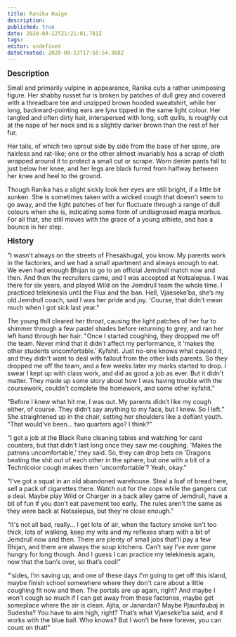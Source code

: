 ```yaml
---
title: Ranika Haige
description: 
published: true
date: 2020-09-22T21:21:01.781Z
tags: 
editor: undefined
dateCreated: 2020-09-13T17:50:54.368Z
---
```


<big>**Description**</big>

Small and primarily vulpine in appearance, Ranika cuts a rather unimposing figure. Her shabby russet fur is broken by patches of dull grey and covered with a threadbare tee and unzipped brown hooded sweatshirt, while her long, backward-pointing ears are lynx tipped in the same light colour. Her tangled and often dirty hair, interspersed with long, soft quills, is roughly cut at the nape of her neck and is a slightly darker brown than the rest of her fur.

Her tails, of which two sprout side by side from the base of her spine, are hairless and rat-like; one or the other almost invariably has a scrap of cloth wrapped around it to protect a small cut or scrape. Worn denim pants fall to just below her knee, and her legs are black furred from halfway between her knee and heel to the ground.

Though Ranika has a slight sickly look her eyes are still bright, if a little bit sunken. She is sometimes taken with a wicked cough that doesn't seem to go away, and the light patches of her fur fluctuate through a range of dull colours when she is, indicating some form of undiagnosed magia morbus. For all that, she still moves with the grace of a young athlete, and has a bounce in her step.

<big>**History**</big>

"I wasn't always on the streets of Fhesakhugal, you know. My parents work in the factories, and we had a small apartment and always enough to eat. We even had enough Bhijan to go to an official Jemdrull match now and then. And then the recruiters came, and I was accepted at Notsalepua. I was there for six years, and played Wild on the Jemdrull team the whole time. I practiced telekinesis until the Flux and the ban. Hell, Vjaeseke’ba, she’s my old Jemdrull coach, said I was her pride and joy. 'Course, that didn't mean much when I got sick last year."

The young thill cleared her throat, causing the light patches of her fur to shimmer through a few pastel shades before returning to grey, and ran her left hand through her hair. "Once I started coughing, they dropped me off the team. Never mind that it didn't affect my performance, it 'makes the other students uncomfortable.' Kyfshit. Just no-one knows what caused it, and they didn't want to deal with fallout from the other kids parents. So they dropped me off the team, and a few weeks later my marks started to drop. I swear I kept up with class work, and did as good a job as ever. But it didn't matter. They made up some story about how I was having trouble with the coursework, couldn't complete the homework, and some other kyfshit."

"Before I knew what hit me, I was out. My parents didn’t like my cough either, of course. They didn’t say anything to my face, but I knew. So I left.” She straightened up in the chair, setting her shoulders like a defiant youth. “That would’ve been... two quarters ago? I think?”

“I got a job at the Black Rune cleaning tables and watching for card counters, but that didn't last long once they saw me coughing. 'Makes the patrons uncomfortable,' they said. So, they can drop bets on 'Dragons beating the shit out of each other in the sphere, but one with a bit of a Technicolor cough makes them 'uncomfortable'? Yeah, okay."

"I’ve got a squat in an old abandoned warehouse. Steal a loaf of bread here, sell a pack of cigarettes there. Watch out for the cops while the gangers cut a deal. Maybe play Wild or Charger in a back alley game of Jemdrull, have a bit of fun if you don’t eat pavement too early. The rules aren't the same as they were back at Notsalepua, but they're close enough.”

“It's not all bad, really... I get lots of air, when the factory smoke isn't too thick, lots of walking, keep my wits and my reflexes sharp with a bit of Jemdrull now and then. There are plenty of small jobs that'll pay a few Bhijan, and there are always the soup kitchens. Can't say I've ever gone hungry for long though. And I guess I can practice my telekinesis again, now that the ban’s over, so that’s cool!”

“'sides, I'm saving up, and one of these days I'm going to get off this island, maybe finish school somewhere where they don't care about a little coughing fit now and then. The portals are up again, right? And maybe I won’t cough so much if I can get away from these factories, maybe get someplace where the air is clean. Ajita, or Janardan? Maybe Pjaunfaubaj in Sudesha? You have to aim high, right? That’s what Vjaeseke’ba said, and it works with the blue ball. Who knows? But I won’t be here forever, you can count on that!”